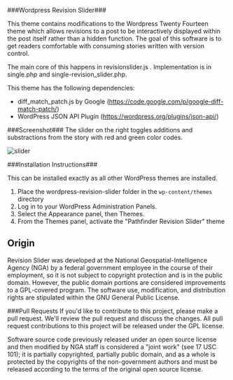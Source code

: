 ###Wordpress Revision Slider###

This theme contains modifications to the Wordpress Twenty Fourteen theme which allows revisions to a post to be interactively displayed within the post itself rather than a hidden function. The goal of this software is to get readers comfortable with consuming stories written with version control.  

The main core of this happens in revisionslider.js . Implementation is in single.php and single-revision_slider.php. 

This theme has the following dependencies:

- diff_match_patch.js by Google (https://code.google.com/p/google-diff-match-patch/)
- WordPress JSON API Plugin (https://wordpress.org/plugins/json-api/) 

###Screenshot###
The slider on the right toggles additions and substractions from the story with red and green color codes.    

![slider](https://cloud.githubusercontent.com/assets/5178768/11008503/f80801bc-849e-11e5-95d7-794fa2700261.png)

###Installation Instructions###

This can be installed exactly as all other WordPress themes are installed. 

1. Place the wordpress-revision-slider folder in the `wp-content/themes` directory 
2. Log in to your WordPress Administration Panels.
3. Select the Appearance panel, then Themes.
4. From the Themes panel, activate the "Pathfinder Revision Slider" theme

## Origin
Revision Slider was developed at the National Geospatial-Intelligence Agency (NGA) by a federal government employee in the course of their employment, so it is not subject to copyright protection and is in the public domain. However, the public domain portions are considered improvements to a GPL-covered program. The software use, modification, and distribution rights are stipulated within the GNU General Public License.

###Pull Requests
If you'd like to contribute to this project, please make a pull request. We'll review the pull request and discuss the changes. All pull request contributions to this project will be released under the GPL license.  

Software source code previously released under an open source license and then modified by NGA staff is considered a "joint work" (see 17 USC 101); it is partially copyrighted, partially public domain, and as a whole is protected by the copyrights of the non-government authors and must be released according to the terms of the original open source license.

